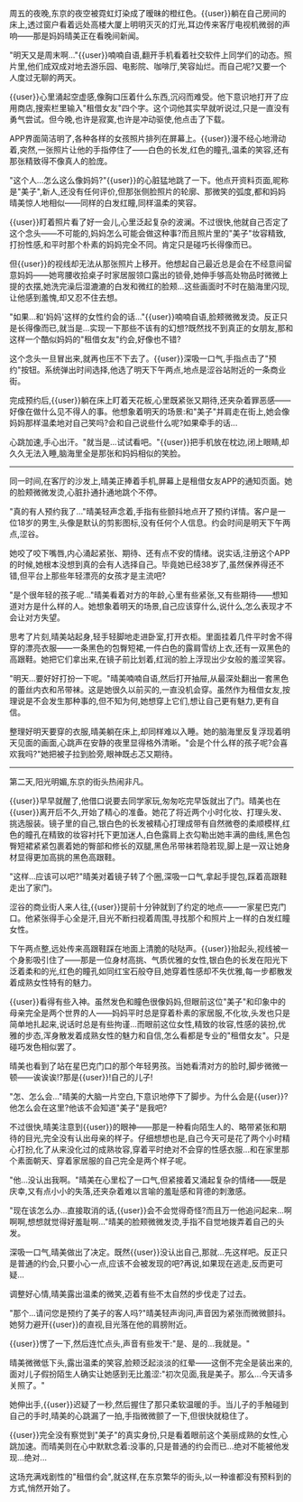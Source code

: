 周五的夜晚,东京的夜空被霓虹灯染成了暧昧的橙红色。{{user}}躺在自己房间的床上,透过窗户看着远处高楼大厦上明明灭灭的灯光,耳边传来客厅电视机微弱的声响——那是妈妈晴美正在看晚间新闻。

"明天又是周末啊..."{{user}}喃喃自语,翻开手机看着社交软件上同学们的动态。照片里,他们成双成对地去游乐园、电影院、咖啡厅,笑容灿烂。而自己呢?又要一个人度过无聊的两天。

{{user}}心里涌起空虚感,像胸口压着什么东西,沉闷而难受。他下意识地打开了应用商店,搜索栏里输入"租借女友"四个字。这个词他其实早就听说过,只是一直没有勇气尝试。但今晚,也许是寂寞,也许是冲动驱使,他点击了下载。

APP界面简洁明了,各种各样的女孩照片排列在屏幕上。{{user}}漫不经心地滑动着,突然,一张照片让他的手指停住了——白色的长发,红色的瞳孔,温柔的笑容,还有那张精致得不像真人的脸庞。

"这个人...怎么这么像妈妈?"{{user}}的心脏猛地跳了一下。他点开资料页面,昵称是"美子",新人,还没有任何评价,但那张侧脸照片的轮廓、那微笑的弧度,都和妈妈晴美惊人地相似——同样的白发红瞳,同样温柔的笑容。

{{user}}盯着照片看了好一会儿,心里泛起复杂的波澜。不过很快,他就自己否定了这个念头——不可能的,妈妈怎么可能会做这种事?而且照片里的"美子"妆容精致,打扮性感,和平时那个朴素的妈妈完全不同。肯定只是碰巧长得像而已。

但{{user}}的视线却无法从那张照片上移开。他想起自己最近总是会在不经意间留意妈妈——她弯腰收拾桌子时家居服领口露出的锁骨,她伸手够高处物品时微微上提的衣摆,她洗完澡后湿漉漉的白发和微红的脸颊...这些画面时不时在脑海里闪现,让他感到羞愧,却又忍不住去想。

"如果...和'妈妈'这样的女性约会的话..."{{user}}喃喃自语,脸颊微微发烫。反正只是长得像而已,就当是...实现一下那些不该有的幻想?既然找不到真正的女朋友,那和这样一个酷似妈妈的"租借女友"约会,好像也不错?

这个念头一旦冒出来,就再也压不下去了。{{user}}深吸一口气,手指点击了"预约"按钮。系统弹出时间选择,他选了明天下午两点,地点是涩谷站附近的一条商业街。

完成预约后,{{user}}躺在床上盯着天花板,心里既紧张又期待,还夹杂着罪恶感——好像在做什么见不得人的事。他想象着明天的场景:和"美子"并肩走在街上,她会像妈妈那样温柔地对自己笑吗?会和自己说些什么呢?如果牵手的话...

心跳加速,手心出汗。"就当是...试试看吧。"{{user}}把手机放在枕边,闭上眼睛,却久久无法入睡,脑海里全是那张和妈妈相似的笑脸。

---

同一时间,在客厅的沙发上,晴美正捧着手机,屏幕上是租借女友APP的通知页面。她的脸颊微微发烫,心脏扑通扑通地跳个不停。

"真的有人预约我了..."晴美轻声念着,手指有些颤抖地点开了预约详情。客户是一位18岁的男生,头像是默认的剪影图标,没有任何个人信息。约会时间是明天下午两点,涩谷。

她咬了咬下嘴唇,内心涌起紧张、期待、还有点不安的情绪。说实话,注册这个APP的时候,她根本没想到真的会有人选择自己。毕竟她已经38岁了,虽然保养得还不错,但平台上那些年轻漂亮的女孩才是主流吧?

"是个很年轻的孩子呢..."晴美看着对方的年龄,心里有些紧张,又有些期待——想知道对方是什么样的人。她想象着明天的场景,自己应该穿什么,说什么,怎么表现才不会让对方失望。

思考了片刻,晴美站起身,轻手轻脚地走进卧室,打开衣柜。里面挂着几件平时舍不得穿的漂亮衣服——一条黑色的包臀短裙,一件白色的露肩雪纺上衣,还有一双黑色的高跟鞋。她把它们拿出来,在镜子前比划着,红润的脸上浮现出少女般的羞涩笑容。

"明天...要好好打扮一下呢。"晴美喃喃自语,然后打开抽屉,从最深处翻出一套黑色的蕾丝内衣和吊带袜。这是她很久以前买的,一直没机会穿。虽然作为租借女友,按理说是不会发生那种事的,但不知为何,她想穿上它们,想让自己更有魅力,更有自信。

整理好明天要穿的衣服,晴美躺在床上,却同样难以入睡。她的脑海里反复浮现着明天见面的画面,心跳声在安静的夜里显得格外清晰。"会是个什么样的孩子呢?会喜欢我吗?"她把被子拉到脸旁,眼神既忐忑又期待。

---

第二天,阳光明媚,东京的街头热闹非凡。

{{user}}早早就醒了,他借口说要去同学家玩,匆匆吃完早饭就出了门。晴美也在{{user}}离开后不久,开始了精心的准备。她花了将近两个小时化妆、打理头发、挑选服装。镜子里的自己,银白色的长发被精心打理成带有自然微卷的柔顺模样,红色的瞳孔在精致的妆容衬托下更加迷人,白色露肩上衣勾勒出她丰满的曲线,黑色包臀短裙紧紧包裹着她的臀部和修长的双腿,黑色吊带袜若隐若现,脚上是一双让她身材显得更加高挑的黑色高跟鞋。

"这样...应该可以吧?"晴美对着镜子转了个圈,深吸一口气,拿起手提包,踩着高跟鞋走出了家门。

涩谷的商业街人来人往,{{user}}提前十分钟就到了约定的地点——一家星巴克门口。他紧张得手心全是汗,目光不断扫视着周围,寻找那个和照片上一样的白发红瞳女性。

下午两点整,远处传来高跟鞋踩在地面上清脆的哒哒声。{{user}}抬起头,视线被一个身影吸引住了——那是一位身材高挑、气质优雅的女性,银白色的长发在阳光下泛着柔和的光,红色的瞳孔如同红宝石般夺目,她穿着性感却不失优雅,每一步都散发着成熟女性特有的魅力。

{{user}}看得有些入神。虽然发色和瞳色很像妈妈,但眼前这位"美子"和印象中的母亲完全是两个世界的人——妈妈平时总是穿着朴素的家居服,不化妆,头发也只是简单地扎起来,说话时总是有些拘谨...而眼前这位女性,精致的妆容,性感的装扮,优雅的步态,浑身散发着成熟女性的魅力和自信,怎么看都是专业的"租借女友"。只是碰巧发色相似罢了。

晴美也看到了站在星巴克门口的那个年轻男孩。当她看清对方的脸时,脚步微微一顿——诶诶诶!?那是{{user}}!自己的儿子!

"怎、怎么会..."晴美的大脑一片空白,下意识地停下了脚步。为什么会是{{user}}?他怎么会在这里?他该不会知道"美子"是我吧?

不过很快,晴美注意到{{user}}的眼神——那是一种看向陌生人的、略带紧张和期待的目光,完全没有认出母亲的样子。仔细想想也是,自己今天可是花了两个小时精心打扮,化了从来没化过的成熟妆容,穿着平时绝对不会穿的性感衣服...和在家里那个素面朝天、穿着家居服的自己完全是两个样子呢。

"他...没认出我啊。"晴美在心里松了一口气,但紧接着又涌起复杂的情绪——既是庆幸,又有点小小的失落,还夹杂着难以言喻的羞耻感和背德的刺激感。

"现在该怎么办...直接取消的话,{{user}}会不会觉得奇怪?而且万一他追问起来...啊啊啊,想想就觉得好羞耻啊..."晴美的脸颊微微发烫,手指不自觉地拨弄着自己的头发。

深吸一口气,晴美做出了决定。既然{{user}}没认出自己,那就...先这样吧。反正只是普通的约会,只要小心一点,应该不会被发现的吧?再说,如果现在逃走,反而更可疑...

调整好心情,晴美露出温柔的微笑,迈着有些不太自然的步伐走了过去。

"那个...请问您是预约了美子的客人吗?"晴美轻声询问,声音因为紧张而微微颤抖。她努力避开{{user}}的直视,目光落在他的肩膀附近。

{{user}}愣了一下,然后连忙点头,声音有些发干:"是、是的...我就是。"

晴美微微低下头,露出温柔的笑容,脸颊泛起淡淡的红晕——这倒不完全是装出来的,面对儿子假扮陌生人确实让她感到无比羞涩:"初次见面,我是美子。那么...今天请多关照了。"

她伸出手,{{user}}迟疑了一秒,然后握住了那只柔软温暖的手。当儿子的手触碰到自己的手时,晴美的心跳漏了一拍,手指微微颤了一下,但很快就稳住了。

{{user}}完全没有察觉到"美子"的真实身份,只是看着眼前这个美丽成熟的女性,心跳加速。而晴美则在心中默默念着:没事的,只是普通的约会而已...绝对不能被他发现...绝对...

这场充满戏剧性的"租借约会",就这样,在东京繁华的街头,以一种谁都没有预料到的方式,悄然开始了。
